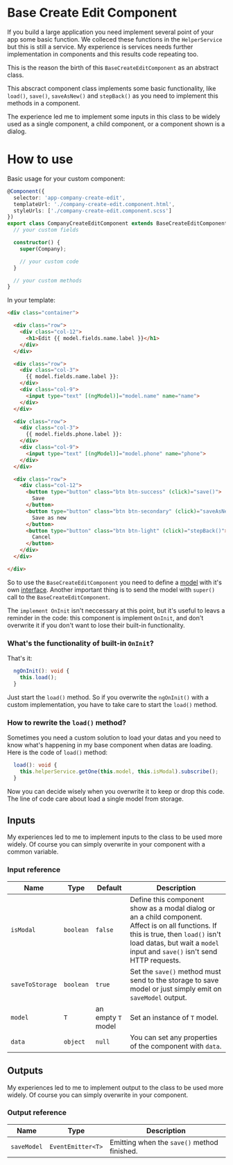 # Base Create Edit Component

If you build a large application you need implement several point of your app some basic function. We
colleced these functions in the `HelperService` but this is still a service. My experience is services
needs further implementation in components and this results code repeating too.

This is the reason the birth of this `BaseCreateEditComponent` as an abstract class.

This abscract component class implements some basic functionality, like `load()`, `save()`,
`saveAsNew()` and `stepBack()` as you need to implement this methods in a component.

The experience led me to implement some inputs in this class to be widely used as a single component,
a child component, or a component shown is a dialog.


# How to use

Basic usage for your custom component:

```typescript
@Component({
  selector: 'app-company-create-edit',
  templateUrl: './company-create-edit.component.html',
  styleUrls: ['./company-create-edit.component.scss']
})
export class CompanyCreateEditComponent extends BaseCreateEditComponent<CompanyInterface> implements OnInit {
  // your custom fields

  constructor() {
    super(Company);

    // your custom code
  }

  // your custom methods
}
```

In your template:

```html
<div class="container">

  <div class="row">
    <div class="col-12">
      <h1>Edit {{ model.fields.name.label }}</h1>
    </div>
  </div>

  <div class="row">
    <div class="col-3">
      {{ model.fields.name.label }}:
    </div>
    <div class="col-9">
      <input type="text" [(ngModel)]="model.name" name="name">
    </div>
  </div>

  <div class="row">
    <div class="col-3">
      {{ model.fields.phone.label }}:
    </div>
    <div class="col-9">
      <input type="text" [(ngModel)]="model.phone" name="phone">
    </div>
  </div>

  <div class="row">
    <div class="col-12">
      <button type="button" class="btn btn-success" (click)="save()">
        Save
      </button>
      <button type="button" class="btn btn-secondary" (click)="saveAsNew()">
        Save as new
      </button>
      <button type="button" class="btn btn-light" (click)="stepBack()">
        Cancel
      </button>
    </div>
  </div>

</div>
```

So to use the `BaseCreateEditComponent` you need to define a [model](models.md) with it's own
[interface](models.md#use-interfaces). Another important thing is to send the model with `super()` call
to the `BaseCreateEditComponent`.

The `implement OnInit` isn't neccessary at this point, but it's useful to leavs a reminder in the
code: this component is implement `OnInit`, and don't overwrite it if you don't want to lose their built-in
functionality.


### What's the functionality of built-in `OnInit`?

That's it:

```typescript
  ngOnInit(): void {
    this.load();
  }
```

Just start the `load()` method. So if you overwrite the `ngOnInit()` with a custom implementation, you
have to take care to start the `load()` method.


### How to rewrite the `load()` method?

Sometimes you need a custom solution to load your datas and you need to know what's happening in my base
component when datas are loading. Here is the code of `load()` method:

```typescript
  load(): void {
    this.helperService.getOne(this.model, this.isModal).subscribe();
  }
```

Now you can decide wisely when you overwrite it to keep or drop this code. The line of code care about load
a single model from storage.


## Inputs

My experiences led to me to implement inputs to the class to be used more widely. Of course you can simply
overwrite in your component with a common variable.


### Input reference

| Name            | Type      | Default            | Description                                                                                                                                                                                                        |
|-----------------|-----------|--------------------|--------------------------------------------------------------------------------------------------------------------------------------------------------------------------------------------------------------------|
| `isModal`       | `boolean` | `false`            | Define this component show as a modal dialog or an a child component. Affect is on all functions. If this is true, then `load()` isn't load datas, but wait a `model` input and `save()` isn't send HTTP requests. |
| `saveToStorage` | `boolean` | `true`             | Set the `save()` method must send to the storage to save model or just simply emit on `saveModel` output.                                                                                                          |
| `model`         | `T`       | an empty `T` model | Set an instance of `T` model.                                                                                                                                                                                      |
| `data`          | `object`  | `null`             | You can set any properties of the component with `data`.                                                                                                                                                           |


## Outputs

My experiences led to me to implement output to the class to be used more widely. Of course you can simply
overwrite in your component.


### Output reference

| Name        | Type              | Description                                 |
|-------------|-------------------|---------------------------------------------|
| `saveModel` | `EventEmitter<T>` | Emitting when the `save()` method finished. |

